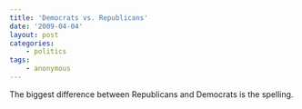 ```yaml
---
title: 'Democrats vs. Republicans'
date: '2009-04-04'
layout: post
categories:
    - politics
tags:
    - anonymous
---
```


The biggest difference between Republicans and Democrats is the spelling.